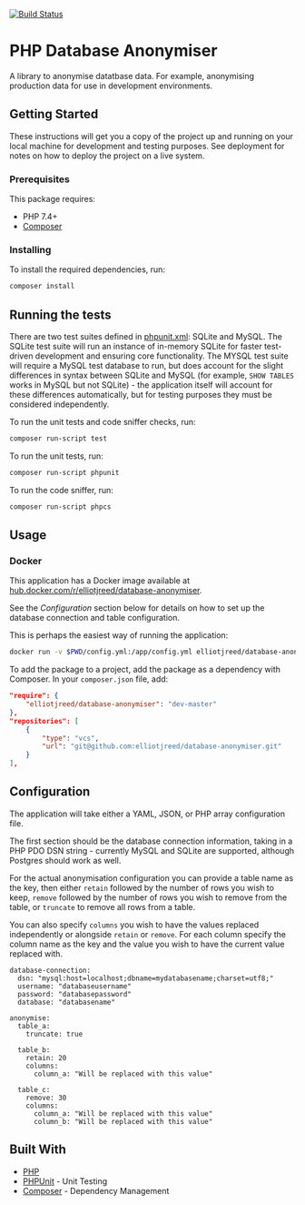 [![Build Status](https://travis-ci.org/elliotjreed/database-anonymiser.svg?branch=master)](https://travis-ci.org/elliotjreed/database-anonymiser)

# PHP Database Anonymiser

A library to anonymise datatbase data. For example, anonymising production data for use in development environments.


## Getting Started

These instructions will get you a copy of the project up and running on your local machine for development and testing purposes. See deployment for notes on how to deploy the project on a live system.


### Prerequisites

This package requires:

  - PHP 7.4+
  - [Composer](https://getcomposer.org/)

### Installing

To install the required dependencies, run:

```bash
composer install
```

## Running the tests

There are two test suites defined in [phpunit.xml](phpunit.xml): SQLite and MySQL. The SQLite test suite will run an instance of in-memory SQLite for faster test-driven development and ensuring core functionality. The MYSQL test suite will require a MySQL test database to run, but does account for the slight differences in syntax between SQLite and MySQL (for example, `SHOW TABLES` works in MySQL but not SQLite) - the application itself will account for these differences automatically, but for testing purposes they must be considered independently.

To run the unit tests and code sniffer checks, run:

```bash
composer run-script test
```

To run the unit tests, run:

```bash
composer run-script phpunit
```

To run the code sniffer, run:

```bash
composer run-script phpcs
```

## Usage

### Docker

This application has a Docker image available at [hub.docker.com/r/elliotjreed/database-anonymiser](https://hub.docker.com/r/elliotjreed/database-anonymiser/).

See the _Configuration_ section below for details on how to set up the database connection and table configuration.

This is perhaps the easiest way of running the application:

```bash
docker run -v $PWD/config.yml:/app/config.yml elliotjreed/database-anonymiser:latest /app/bin/anonymise /app/config.yml
```

To add the package to a project, add the package as a dependency with Composer. In your `composer.json` file, add:

```json
"require": {
    "elliotjreed/database-anonymiser": "dev-master"
},
"repositories": [
    {
        "type": "vcs",
        "url": "git@github.com:elliotjreed/database-anonymiser.git"
    }
],
```

## Configuration

The application will take either a YAML, JSON, or PHP array configuration file.

The first section should be the database connection information, taking in a PHP PDO DSN string - currently MySQL and SQLite are supported, although Postgres should work as well.

For the actual anonymisation configuration you can provide a table name as the key, then either `retain` followed by the number of rows you wish to keep, `remove` followed by the number of rows you wish to remove from the table, or `truncate` to remove all rows from a table.

You can also specify `columns` you wish to have the values replaced independently or alongside `retain` or `remove`. For each column specify the column name as the key and the value you wish to have the current value replaced with.

```text
database-connection:
  dsn: "mysql:host=localhost;dbname=mydatabasename;charset=utf8;"
  username: "databaseusername"
  password: "databasepassword"
  database: "databasename"

anonymise:
  table_a:
    truncate: true

  table_b:
    retain: 20
    columns:
      column_a: "Will be replaced with this value"

  table_c:
    remove: 30
    columns:
      column_a: "Will be replaced with this value"
      column_b: "Will be replaced with this value"
```

## Built With

  - [PHP](https://secure.php.net/)
  - [PHPUnit](https://phpunit.de/) - Unit Testing
  - [Composer](https://getcomposer.org/) - Dependency Management
